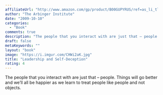 ```yaml
---
affiliateUrl: "http://www.amazon.com/gp/product/B00GUPYRUS/ref=as_li_tl?ie=UTF8&camp=1789&creative=390957&creativeASIN=B00GUPYRUS&linkCode=as2&tag=jaktre-20&linkId=WW2ZG5ZCWYBEFYFQ"
author: "The Arbinger Institute"
date: "2009-10-10"
categories:
  - "Book"
comments: true
description: "The people that you interact with are just that – people. Things will go better and we’ll all be happier as we learn to treat people like people and n"
draft: false
metaKeywords: ""
layout: "book"
image: "https://i.imgur.com/CHWi2aK.jpg"
title: "Leadership and Self-Deception"
rating: 4
---
```


The people that you interact with are just that – people. Things will go better and we’ll all be happier as we learn to treat people like people and not objects.
